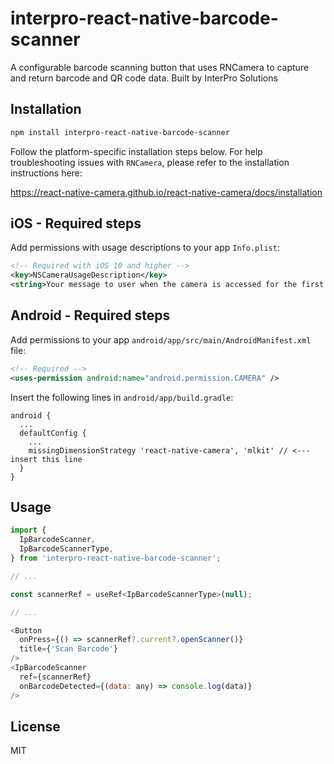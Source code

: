 # interpro-react-native-barcode-scanner

A configurable barcode scanning button that uses RNCamera to capture and return barcode and QR code data.  Built by InterPro Solutions

## Installation

```sh
npm install interpro-react-native-barcode-scanner
```

Follow the platform-specific installation steps below.  For help troubleshooting issues with ```RNCamera```, please refer to the installation instructions here:

https://react-native-camera.github.io/react-native-camera/docs/installation

## iOS - Required steps

Add permissions with usage descriptions to your app ```Info.plist```:

```xml
<!-- Required with iOS 10 and higher -->
<key>NSCameraUsageDescription</key>
<string>Your message to user when the camera is accessed for the first time</string>
```

## Android - Required steps

Add permissions to your app ```android/app/src/main/AndroidManifest.xml``` file:

```xml
<!-- Required -->
<uses-permission android:name="android.permission.CAMERA" />
```

Insert the following lines in ```android/app/build.gradle```:

```
android {
  ...
  defaultConfig {
    ...
    missingDimensionStrategy 'react-native-camera', 'mlkit' // <--- insert this line
  }
}
```

## Usage

```js
import {
  IpBarcodeScanner,
  IpBarcodeScannerType,
} from 'interpro-react-native-barcode-scanner';

// ...

const scannerRef = useRef<IpBarcodeScannerType>(null);

// ...

<Button
  onPress={() => scannerRef?.current?.openScanner()}
  title={'Scan Barcode'}
/>
<IpBarcodeScanner
  ref={scannerRef}
  onBarcodeDetected={(data: any) => console.log(data)}
/>
```

## License

MIT
